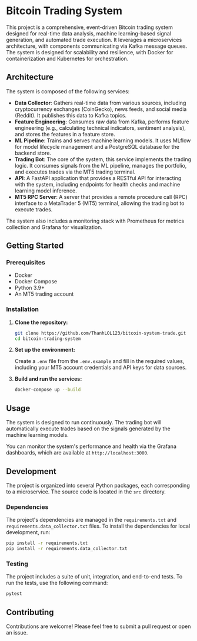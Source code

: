 # Bitcoin Trading System

This project is a comprehensive, event-driven Bitcoin trading system designed for real-time data analysis, machine learning-based signal generation, and automated trade execution. It leverages a microservices architecture, with components communicating via Kafka message queues. The system is designed for scalability and resilience, with Docker for containerization and Kubernetes for orchestration.

## Architecture

The system is composed of the following services:

*   **Data Collector**: Gathers real-time data from various sources, including cryptocurrency exchanges (CoinGecko), news feeds, and social media (Reddit). It publishes this data to Kafka topics.
*   **Feature Engineering**: Consumes raw data from Kafka, performs feature engineering (e.g., calculating technical indicators, sentiment analysis), and stores the features in a feature store.
*   **ML Pipeline**: Trains and serves machine learning models. It uses MLflow for model lifecycle management and a PostgreSQL database for the backend store.
*   **Trading Bot**: The core of the system, this service implements the trading logic. It consumes signals from the ML pipeline, manages the portfolio, and executes trades via the MT5 trading terminal.
*   **API**: A FastAPI application that provides a RESTful API for interacting with the system, including endpoints for health checks and machine learning model inference.
*   **MT5 RPC Server**: A server that provides a remote procedure call (RPC) interface to a MetaTrader 5 (MT5) terminal, allowing the trading bot to execute trades.

The system also includes a monitoring stack with Prometheus for metrics collection and Grafana for visualization.

## Getting Started

### Prerequisites

*   Docker
*   Docker Compose
*   Python 3.9+
*   An MT5 trading account

### Installation

1.  **Clone the repository:**

    ```bash
    git clone https://github.com/ThanhLOL123/bitcoin-system-trade.git
    cd bitcoin-trading-system
    ```

2.  **Set up the environment:**

    Create a `.env` file from the `.env.example` and fill in the required values, including your MT5 account credentials and API keys for data sources.

3.  **Build and run the services:**

    ```bash
    docker-compose up --build
    ```

## Usage

The system is designed to run continuously. The trading bot will automatically execute trades based on the signals generated by the machine learning models.

You can monitor the system's performance and health via the Grafana dashboards, which are available at `http://localhost:3000`.

## Development

The project is organized into several Python packages, each corresponding to a microservice. The source code is located in the `src` directory.

### Dependencies

The project's dependencies are managed in the `requirements.txt` and `requirements.data_collector.txt` files. To install the dependencies for local development, run:

```bash
pip install -r requirements.txt
pip install -r requirements.data_collector.txt
```

### Testing

The project includes a suite of unit, integration, and end-to-end tests. To run the tests, use the following command:

```bash
pytest
```

## Contributing

Contributions are welcome! Please feel free to submit a pull request or open an issue.
